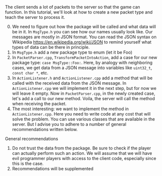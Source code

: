 The client sends a lot of packets to the server so that the game can function. In this tutorial, we'll look at how to create a new packet type and teach the server to process it.

0. We need to figure out how the package will be called and what data will be in it. In `MsgType.h` you can see how our names usually look like. Our messages are mostly in JSON format. You can read the JSON syntax on Wikipedia https://en.wikipedia.org/wiki/JSON to remind yourself what types of data can be there in principle.
1. In `MsgType.h` add a new package type to enum (let it be Foo)
2. In `PacketParser.cpp`, `TransformPacketIntoAction`, add a case for our new package type: `case MsgType::Foo:`. Here, by analogy with neighboring cases, we get data from a JSON message into variables like `uint32_t`, `const char *`, etc.
3. In `ActionListener.h` and `ActionListener.cpp` add a method that will be called with the received data from the JSON message. In `ActionListener.cpp` we will implement it in the next step, but for now we will leave it empty. Now in `PacketParser.cpp`, in the newly created case, let's add a call to our new method. Voila, the server will call the method when receiving the packet.
4. The most interesting: we want to implement the method in `ActionListener.cpp`. Here you need to write code at any cost that will solve the problem. You can use various classes that are available in the server. But I advise you to adhere to a number of general recommendations written below.

General recommendations

1. Do not trust the data from the package. Be sure to check if the player can actually perform such an action. We will assume that we will have evil programmer players with access to the client code, especially since this is the case.
2. Recommendations will be supplemented